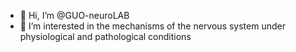 - 👋 Hi, I’m @GUO-neuroLAB
- 👀 I’m interested in the mechanisms of the nervous system under physiological and pathological conditions
<!---
GUO-neuroLAB/GUO-neuroLAB is a ✨ special ✨ repository because its `README.md` (this file) appears on your GitHub profile.
You can click the Preview link to take a look at your changes.
--->
